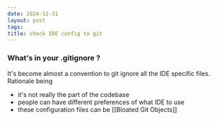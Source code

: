 ```yaml
---
date: 2024-12-31
layout: post
tags: 
title: check IDE config to git
---
```

### What's in your .gitignore ?
It's become almost a convention to git ignore all the IDE specific files. Rationale being 
- it's not really the part of the codebase
- people can have different preferences of what IDE to use
- these configuration files can be [[Bloated Git Objects]]

